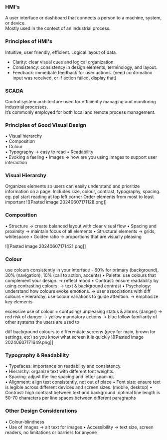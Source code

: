 ### HMI's
A user interface or dashboard that connects a person to a machine, system, or device.  
Mostly used in the context of an industrial process.
### Principles of HMI's
Intuitive, user friendly, efficient. Logical layout of data.
- Clarity: clear visual cues and logical organization.  
- Consistency: consistency in design elements, terminology, and layout.  
- Feedback: immediate feedback for user actions. (need confirmation input was received, or if action failed, display that)

### SCADA
Control system architecture used for efficiently managing and monitoring industrial processes.  
It’s commonly employed for both local and remote process management.

### Principles of Good Visual Design
• Visual hierarchy  
• Composition  
• Colour  
• Typography -> easy to read
• Readability  
• Evoking a feeling 
• Images -> how are you using images to support user interaction

### Visual Hierarchy
Organizes elements so users can easily understand and prioritize information on a page. Includes size, colour, contrast, typography, spacing.
eg. ppl start reading at top left corner
Order elements from most to least important
![[Pasted image 20240607171128.png]]

### Composition
• Structure -> create balanced layout with clear visual flow
• Spacing and proximity -> maintain focus of all elements 
• Structural elements  -> grids, whitespace
• Golden ratio -> proportions that are visually pleasing 

![[Pasted image 20240607171421.png]]

### Colour
use colours consistently in your interface - 60% for primary (background), 30% (navigation), 10% (call to action, accents) 
• Palette: use colours that complement your design.  -> reflect mood
• Contrast: ensure readability by using contrasting colours.  -> text & background contrast 
• Psychology: understand how colours evoke emotions.  -> user associations with diff colours
• Hierarchy: use colour variations to guide attention. -> emphasize key elements

excessive use of colour = confusing/ unpleasing
status & alarms (danger) -> red
risk of danger -> yellow
mandatory actions -> blue
follow familiarity of other systems the users are used to

diff background colours to differentiate screens (grey for main, brown for settings, etc) so you know what screen it is quickly
![[Pasted image 20240607171649.png]]

### Typography & Readability
• Typefaces: importance on readability and consistency.  
• Hierarchy: organize text with different font weights.  
• Spacing: adjust the line spacing and letter spacing.  
• Alignment: align text consistently, not out of place 
• Font size: ensure text is legible across different devices and screen sizes. (mobile, desktop) 
• Contrast: high contrast between text and background.
optimal line length is 50-70 characters per line
spaces between different paragraphs 
### Other Design Considerations
• Colour-blindness  
• Use of images -> alt text for images
• Accessibility -> text size, screen readers, no limitations or barriers for anyone
